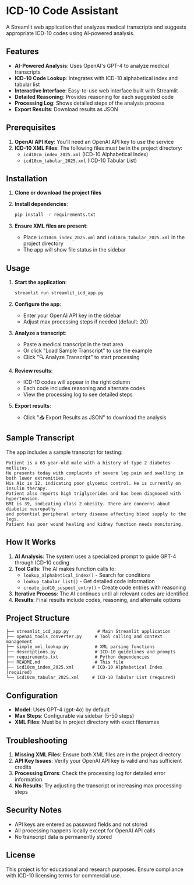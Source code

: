 # ICD-10 Code Assistant

A Streamlit web application that analyzes medical transcripts and suggests appropriate ICD-10 codes using AI-powered analysis.

## Features

- **AI-Powered Analysis**: Uses OpenAI's GPT-4 to analyze medical transcripts
- **ICD-10 Code Lookup**: Integrates with ICD-10 alphabetical index and tabular list
- **Interactive Interface**: Easy-to-use web interface built with Streamlit
- **Detailed Reasoning**: Provides reasoning for each suggested code
- **Processing Log**: Shows detailed steps of the analysis process
- **Export Results**: Download results as JSON

## Prerequisites

1. **OpenAI API Key**: You'll need an OpenAI API key to use the service
2. **ICD-10 XML Files**: The following files must be in the project directory:
   - `icd10cm_index_2025.xml` (ICD-10 Alphabetical Index)
   - `icd10cm_tabular_2025.xml` (ICD-10 Tabular List)

## Installation

1. **Clone or download the project files**

2. **Install dependencies**:
   ```bash
   pip install -r requirements.txt
   ```

3. **Ensure XML files are present**:
   - Place `icd10cm_index_2025.xml` and `icd10cm_tabular_2025.xml` in the project directory
   - The app will show file status in the sidebar

## Usage

1. **Start the application**:
   ```bash
   streamlit run streamlit_icd_app.py
   ```

2. **Configure the app**:
   - Enter your OpenAI API key in the sidebar
   - Adjust max processing steps if needed (default: 20)

3. **Analyze a transcript**:
   - Paste a medical transcript in the text area
   - Or click "Load Sample Transcript" to use the example
   - Click "🔍 Analyze Transcript" to start processing

4. **Review results**:
   - ICD-10 codes will appear in the right column
   - Each code includes reasoning and alternate codes
   - View the processing log to see detailed steps

5. **Export results**:
   - Click "📥 Export Results as JSON" to download the analysis

## Sample Transcript

The app includes a sample transcript for testing:

```
Patient is a 65-year-old male with a history of type 2 diabetes mellitus. 
He presents today with complaints of severe leg pain and swelling in both lower extremities. 
His A1c is 12, indicating poor glycemic control. He is currently on insulin therapy.
Patient also reports high triglycerides and has been diagnosed with hypertension.
BMI is 39, indicating class 2 obesity. There are concerns about diabetic neuropathy 
and potential peripheral artery disease affecting blood supply to the legs.
Patient has poor wound healing and kidney function needs monitoring.
```

## How It Works

1. **AI Analysis**: The system uses a specialized prompt to guide GPT-4 through ICD-10 coding
2. **Tool Calls**: The AI makes function calls to:
   - `lookup_alphabetical_index()` - Search for conditions
   - `lookup_tabular_list()` - Get detailed code information
   - `create_icd10_suspect_entry()` - Create code entries with reasoning
3. **Iterative Process**: The AI continues until all relevant codes are identified
4. **Results**: Final results include codes, reasoning, and alternate options

## Project Structure

```
├── streamlit_icd_app.py           # Main Streamlit application
├── openai_tools_converter.py     # Tool calling and context management
├── simple_xml_lookup.py          # XML parsing functions
├── descriptions.py               # ICD-10 guidelines and prompts
├── requirements.txt              # Python dependencies
├── README.md                     # This file
├── icd10cm_index_2025.xml       # ICD-10 Alphabetical Index (required)
└── icd10cm_tabular_2025.xml     # ICD-10 Tabular List (required)
```

## Configuration

- **Model**: Uses GPT-4 (gpt-4o) by default
- **Max Steps**: Configurable via sidebar (5-50 steps)
- **XML Files**: Must be in project directory with exact filenames

## Troubleshooting

1. **Missing XML Files**: Ensure both XML files are in the project directory
2. **API Key Issues**: Verify your OpenAI API key is valid and has sufficient credits
3. **Processing Errors**: Check the processing log for detailed error information
4. **No Results**: Try adjusting the transcript or increasing max processing steps

## Security Notes

- API keys are entered as password fields and not stored
- All processing happens locally except for OpenAI API calls
- No transcript data is permanently stored

## License

This project is for educational and research purposes. Ensure compliance with ICD-10 licensing terms for commercial use. 